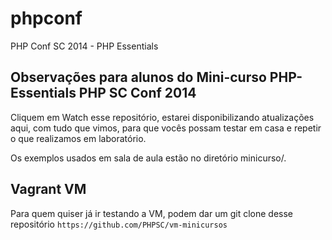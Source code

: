 phpconf
=======

PHP Conf SC 2014 - PHP Essentials


## Observações para alunos do Mini-curso PHP-Essentials PHP SC Conf 2014

Cliquem em Watch esse repositório, estarei disponibilizando atualizações aqui, com tudo que vimos, para que vocês possam testar em casa e repetir o que realizamos em laboratório.

Os exemplos usados em sala de aula estão no diretório minicurso/.

## Vagrant VM

Para quem quiser já ir testando a VM, podem dar um git clone desse repositório `https://github.com/PHPSC/vm-minicursos`
